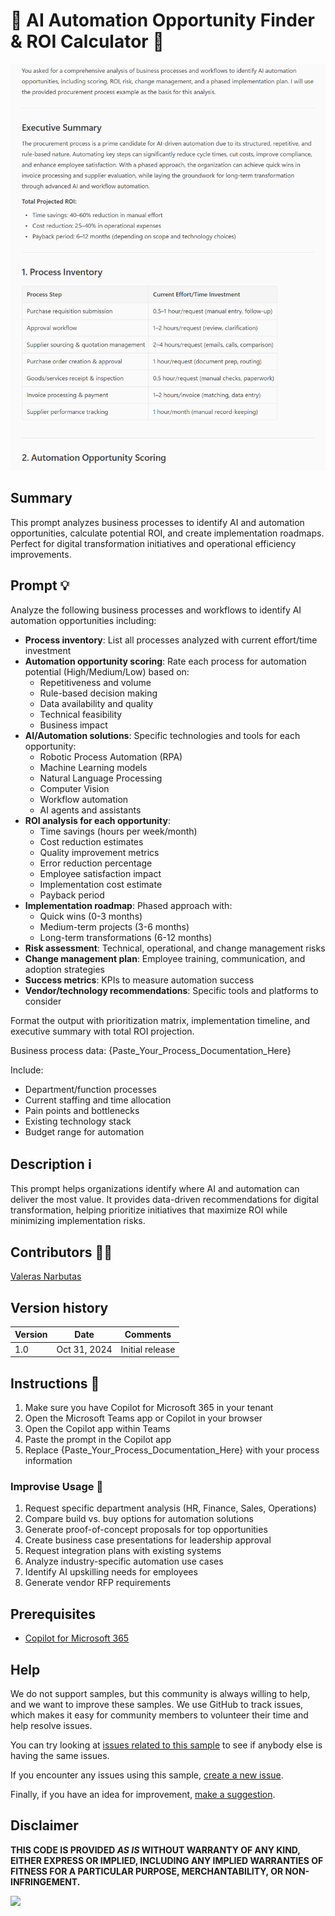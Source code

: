 # 🚀 AI Automation Opportunity Finder & ROI Calculator 🤖

![Demo of AI Automation Opportunity Finder](./assets/demo.png)

## Summary

This prompt analyzes business processes to identify AI and automation opportunities, calculate potential ROI, and create implementation roadmaps. Perfect for digital transformation initiatives and operational efficiency improvements.

## Prompt 💡

Analyze the following business processes and workflows to identify AI automation opportunities including:
- **Process inventory**: List all processes analyzed with current effort/time investment
- **Automation opportunity scoring**: Rate each process for automation potential (High/Medium/Low) based on:
  - Repetitiveness and volume
  - Rule-based decision making
  - Data availability and quality
  - Technical feasibility
  - Business impact
- **AI/Automation solutions**: Specific technologies and tools for each opportunity:
  - Robotic Process Automation (RPA)
  - Machine Learning models
  - Natural Language Processing
  - Computer Vision
  - Workflow automation
  - AI agents and assistants
- **ROI analysis for each opportunity**:
  - Time savings (hours per week/month)
  - Cost reduction estimates
  - Quality improvement metrics
  - Error reduction percentage
  - Employee satisfaction impact
  - Implementation cost estimate
  - Payback period
- **Implementation roadmap**: Phased approach with:
  - Quick wins (0-3 months)
  - Medium-term projects (3-6 months)
  - Long-term transformations (6-12 months)
- **Risk assessment**: Technical, operational, and change management risks
- **Change management plan**: Employee training, communication, and adoption strategies
- **Success metrics**: KPIs to measure automation success
- **Vendor/technology recommendations**: Specific tools and platforms to consider

Format the output with prioritization matrix, implementation timeline, and executive summary with total ROI projection.

Business process data:
{Paste_Your_Process_Documentation_Here}

Include:
- Department/function processes
- Current staffing and time allocation
- Pain points and bottlenecks
- Existing technology stack
- Budget range for automation

## Description ℹ️

This prompt helps organizations identify where AI and automation can deliver the most value. It provides data-driven recommendations for digital transformation, helping prioritize initiatives that maximize ROI while minimizing implementation risks.

## Contributors 👨‍💻

[Valeras Narbutas](https://github.com/ValerasNarbutas)

## Version history

Version|Date|Comments
-------|----|--------
1.0|Oct 31, 2024|Initial release

## Instructions 📝

1. Make sure you have Copilot for Microsoft 365 in your tenant
2. Open the Microsoft Teams app or Copilot in your browser
3. Open the Copilot app within Teams
4. Paste the prompt in the Copilot app
5. Replace {Paste_Your_Process_Documentation_Here} with your process information

### Improvise Usage 🚀

1. Request specific department analysis (HR, Finance, Sales, Operations)
2. Compare build vs. buy options for automation solutions
3. Generate proof-of-concept proposals for top opportunities
4. Create business case presentations for leadership approval
5. Request integration plans with existing systems
6. Analyze industry-specific automation use cases
7. Identify AI upskilling needs for employees
8. Generate vendor RFP requirements

## Prerequisites

* [Copilot for Microsoft 365](https://developer.microsoft.com/microsoft-365/dev-program)

## Help

We do not support samples, but this community is always willing to help, and we want to improve these samples. We use GitHub to track issues, which makes it easy for community members to volunteer their time and help resolve issues.

You can try looking at [issues related to this sample](https://github.com/pnp/copilot-prompts/issues?q=label%3A%22sample%3A%20m365-ai-automation-opportunity-finder%22) to see if anybody else is having the same issues.

If you encounter any issues using this sample, [create a new issue](https://github.com/pnp/copilot-prompts/issues/new).

Finally, if you have an idea for improvement, [make a suggestion](https://github.com/pnp/copilot-prompts/issues/new).

## Disclaimer

**THIS CODE IS PROVIDED *AS IS* WITHOUT WARRANTY OF ANY KIND, EITHER EXPRESS OR IMPLIED, INCLUDING ANY IMPLIED WARRANTIES OF FITNESS FOR A PARTICULAR PURPOSE, MERCHANTABILITY, OR NON-INFRINGEMENT.**

![](https://m365-visitor-stats.azurewebsites.net/SamplesGallery/copilotprompts-m365-ai-automation-opportunity-finder)